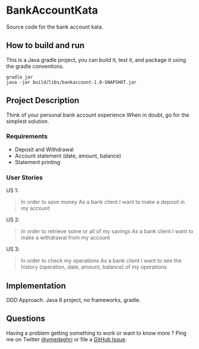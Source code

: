 # BankAccountKata
Source code for the bank account kata.

## How to build and run
This is a Java gradle project, you can build it, test it, and package it using the gradle conventions.

```
gradle jar
java -jar build/libs/bankaccount-1.0-SNAPSHOT.jar
```

## Project Description

Think of your personal bank account experience When in doubt, go for the simplest solution.

### Requirements

* Deposit and Withdrawal
* Account statement (date, amount, balance)
* Statement printing
  

### User Stories

US 1:

> In order to save money
> As a bank client
> I want to make a deposit in my account

US 2:

> In order to retrieve some or all of my savings
> As a bank client
> I want to make a withdrawal from my account

US 3:

> In order to check my operations
> As a bank client
> I want to see the history (operation, date, amount, balance)  of my operations

## Implementation

DDD Approach.
Java 8 project, no frameworks, gradle.


## Questions

Having a problem getting something to work or want to know more ? Ping me on Twitter [@ymedaghri](https://twitter.com/ymedaghri) or file a [GitHub Issue](https://github.com/ymedaghri/python-trailers/issues/new).
 

